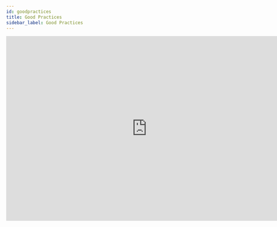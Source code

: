 ```yaml
---
id: goodpractices
title: Good Practices
sidebar_label: Good Practices
---
```


<iframe width="760" height="500" src="https://sway.office.com/s/CS5qvFqEOjMJZFiO/embed" frameborder="0" marginHeight="0" marginWidth="0" max-width="100%" sandbox="allow-forms allow-modals allow-orientation-lock allow-popups allow-same-origin allow-scripts" scrolling="no" allowfullscreen mozallowfullscreen msallowfullscreen webkitallowfullscreen></iframe>
